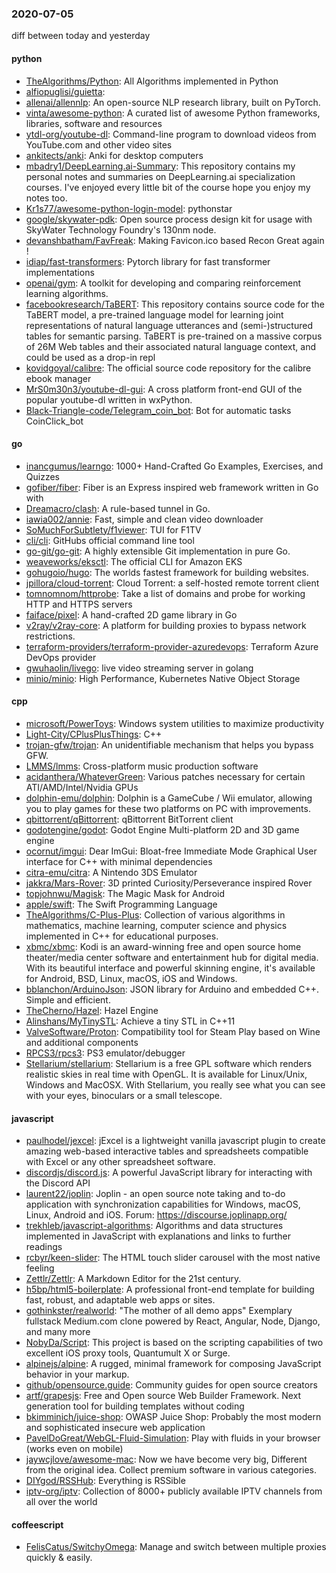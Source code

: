 ### 2020-07-05
diff between today and yesterday

#### python
* [TheAlgorithms/Python](https://github.com/TheAlgorithms/Python): All Algorithms implemented in Python
* [alfiopuglisi/guietta](https://github.com/alfiopuglisi/guietta): 
* [allenai/allennlp](https://github.com/allenai/allennlp): An open-source NLP research library, built on PyTorch.
* [vinta/awesome-python](https://github.com/vinta/awesome-python): A curated list of awesome Python frameworks, libraries, software and resources
* [ytdl-org/youtube-dl](https://github.com/ytdl-org/youtube-dl): Command-line program to download videos from YouTube.com and other video sites
* [ankitects/anki](https://github.com/ankitects/anki): Anki for desktop computers
* [mbadry1/DeepLearning.ai-Summary](https://github.com/mbadry1/DeepLearning.ai-Summary): This repository contains my personal notes and summaries on DeepLearning.ai specialization courses. I've enjoyed every little bit of the course hope you enjoy my notes too.
* [Kr1s77/awesome-python-login-model](https://github.com/Kr1s77/awesome-python-login-model): pythonstar
* [google/skywater-pdk](https://github.com/google/skywater-pdk): Open source process design kit for usage with SkyWater Technology Foundry's 130nm node.
* [devanshbatham/FavFreak](https://github.com/devanshbatham/FavFreak): Making Favicon.ico based Recon Great again !
* [idiap/fast-transformers](https://github.com/idiap/fast-transformers): Pytorch library for fast transformer implementations
* [openai/gym](https://github.com/openai/gym): A toolkit for developing and comparing reinforcement learning algorithms.
* [facebookresearch/TaBERT](https://github.com/facebookresearch/TaBERT): This repository contains source code for the TaBERT model, a pre-trained language model for learning joint representations of natural language utterances and (semi-)structured tables for semantic parsing. TaBERT is pre-trained on a massive corpus of 26M Web tables and their associated natural language context, and could be used as a drop-in repl
* [kovidgoyal/calibre](https://github.com/kovidgoyal/calibre): The official source code repository for the calibre ebook manager
* [MrS0m30n3/youtube-dl-gui](https://github.com/MrS0m30n3/youtube-dl-gui): A cross platform front-end GUI of the popular youtube-dl written in wxPython.
* [Black-Triangle-code/Telegram_coin_bot](https://github.com/Black-Triangle-code/Telegram_coin_bot): Bot for automatic tasks CoinClick_bot

#### go
* [inancgumus/learngo](https://github.com/inancgumus/learngo): 1000+ Hand-Crafted Go Examples, Exercises, and Quizzes
* [gofiber/fiber](https://github.com/gofiber/fiber):  Fiber is an Express inspired web framework written in Go with 
* [Dreamacro/clash](https://github.com/Dreamacro/clash): A rule-based tunnel in Go.
* [iawia002/annie](https://github.com/iawia002/annie):  Fast, simple and clean video downloader
* [SoMuchForSubtlety/f1viewer](https://github.com/SoMuchForSubtlety/f1viewer):  TUI for F1TV
* [cli/cli](https://github.com/cli/cli): GitHubs official command line tool
* [go-git/go-git](https://github.com/go-git/go-git): A highly extensible Git implementation in pure Go.
* [weaveworks/eksctl](https://github.com/weaveworks/eksctl): The official CLI for Amazon EKS
* [gohugoio/hugo](https://github.com/gohugoio/hugo): The worlds fastest framework for building websites.
* [jpillora/cloud-torrent](https://github.com/jpillora/cloud-torrent): Cloud Torrent: a self-hosted remote torrent client
* [tomnomnom/httprobe](https://github.com/tomnomnom/httprobe): Take a list of domains and probe for working HTTP and HTTPS servers
* [faiface/pixel](https://github.com/faiface/pixel): A hand-crafted 2D game library in Go
* [v2ray/v2ray-core](https://github.com/v2ray/v2ray-core): A platform for building proxies to bypass network restrictions.
* [terraform-providers/terraform-provider-azuredevops](https://github.com/terraform-providers/terraform-provider-azuredevops): Terraform Azure DevOps provider
* [gwuhaolin/livego](https://github.com/gwuhaolin/livego): live video streaming server in golang
* [minio/minio](https://github.com/minio/minio): High Performance, Kubernetes Native Object Storage

#### cpp
* [microsoft/PowerToys](https://github.com/microsoft/PowerToys): Windows system utilities to maximize productivity
* [Light-City/CPlusPlusThings](https://github.com/Light-City/CPlusPlusThings): C++
* [trojan-gfw/trojan](https://github.com/trojan-gfw/trojan): An unidentifiable mechanism that helps you bypass GFW.
* [LMMS/lmms](https://github.com/LMMS/lmms): Cross-platform music production software
* [acidanthera/WhateverGreen](https://github.com/acidanthera/WhateverGreen): Various patches necessary for certain ATI/AMD/Intel/Nvidia GPUs
* [dolphin-emu/dolphin](https://github.com/dolphin-emu/dolphin): Dolphin is a GameCube / Wii emulator, allowing you to play games for these two platforms on PC with improvements.
* [qbittorrent/qBittorrent](https://github.com/qbittorrent/qBittorrent): qBittorrent BitTorrent client
* [godotengine/godot](https://github.com/godotengine/godot): Godot Engine  Multi-platform 2D and 3D game engine
* [ocornut/imgui](https://github.com/ocornut/imgui): Dear ImGui: Bloat-free Immediate Mode Graphical User interface for C++ with minimal dependencies
* [citra-emu/citra](https://github.com/citra-emu/citra): A Nintendo 3DS Emulator
* [jakkra/Mars-Rover](https://github.com/jakkra/Mars-Rover): 3D printed Curiosity/Perseverance inspired Rover
* [topjohnwu/Magisk](https://github.com/topjohnwu/Magisk): The Magic Mask for Android
* [apple/swift](https://github.com/apple/swift): The Swift Programming Language
* [TheAlgorithms/C-Plus-Plus](https://github.com/TheAlgorithms/C-Plus-Plus): Collection of various algorithms in mathematics, machine learning, computer science and physics implemented in C++ for educational purposes.
* [xbmc/xbmc](https://github.com/xbmc/xbmc): Kodi is an award-winning free and open source home theater/media center software and entertainment hub for digital media. With its beautiful interface and powerful skinning engine, it's available for Android, BSD, Linux, macOS, iOS and Windows.
* [bblanchon/ArduinoJson](https://github.com/bblanchon/ArduinoJson):  JSON library for Arduino and embedded C++. Simple and efficient.
* [TheCherno/Hazel](https://github.com/TheCherno/Hazel): Hazel Engine
* [Alinshans/MyTinySTL](https://github.com/Alinshans/MyTinySTL): Achieve a tiny STL in C++11
* [ValveSoftware/Proton](https://github.com/ValveSoftware/Proton): Compatibility tool for Steam Play based on Wine and additional components
* [RPCS3/rpcs3](https://github.com/RPCS3/rpcs3): PS3 emulator/debugger
* [Stellarium/stellarium](https://github.com/Stellarium/stellarium): Stellarium is a free GPL software which renders realistic skies in real time with OpenGL. It is available for Linux/Unix, Windows and MacOSX. With Stellarium, you really see what you can see with your eyes, binoculars or a small telescope.

#### javascript
* [paulhodel/jexcel](https://github.com/paulhodel/jexcel): jExcel is a lightweight vanilla javascript plugin to create amazing web-based interactive tables and spreadsheets compatible with Excel or any other spreadsheet software.
* [discordjs/discord.js](https://github.com/discordjs/discord.js): A powerful JavaScript library for interacting with the Discord API
* [laurent22/joplin](https://github.com/laurent22/joplin): Joplin - an open source note taking and to-do application with synchronization capabilities for Windows, macOS, Linux, Android and iOS. Forum: https://discourse.joplinapp.org/
* [trekhleb/javascript-algorithms](https://github.com/trekhleb/javascript-algorithms):  Algorithms and data structures implemented in JavaScript with explanations and links to further readings
* [rcbyr/keen-slider](https://github.com/rcbyr/keen-slider): The HTML touch slider carousel with the most native feeling
* [Zettlr/Zettlr](https://github.com/Zettlr/Zettlr): A Markdown Editor for the 21st century.
* [h5bp/html5-boilerplate](https://github.com/h5bp/html5-boilerplate): A professional front-end template for building fast, robust, and adaptable web apps or sites.
* [gothinkster/realworld](https://github.com/gothinkster/realworld): "The mother of all demo apps"  Exemplary fullstack Medium.com clone powered by React, Angular, Node, Django, and many more 
* [NobyDa/Script](https://github.com/NobyDa/Script): This project is based on the scripting capabilities of two excellent iOS proxy tools, Quantumult X or Surge.
* [alpinejs/alpine](https://github.com/alpinejs/alpine): A rugged, minimal framework for composing JavaScript behavior in your markup.
* [github/opensource.guide](https://github.com/github/opensource.guide):  Community guides for open source creators
* [artf/grapesjs](https://github.com/artf/grapesjs): Free and Open source Web Builder Framework. Next generation tool for building templates without coding
* [bkimminich/juice-shop](https://github.com/bkimminich/juice-shop): OWASP Juice Shop: Probably the most modern and sophisticated insecure web application
* [PavelDoGreat/WebGL-Fluid-Simulation](https://github.com/PavelDoGreat/WebGL-Fluid-Simulation): Play with fluids in your browser (works even on mobile)
* [jaywcjlove/awesome-mac](https://github.com/jaywcjlove/awesome-mac):  Now we have become very big, Different from the original idea. Collect premium software in various categories.
* [DIYgod/RSSHub](https://github.com/DIYgod/RSSHub):  Everything is RSSible
* [iptv-org/iptv](https://github.com/iptv-org/iptv): Collection of 8000+ publicly available IPTV channels from all over the world

#### coffeescript
* [FelisCatus/SwitchyOmega](https://github.com/FelisCatus/SwitchyOmega): Manage and switch between multiple proxies quickly & easily.
